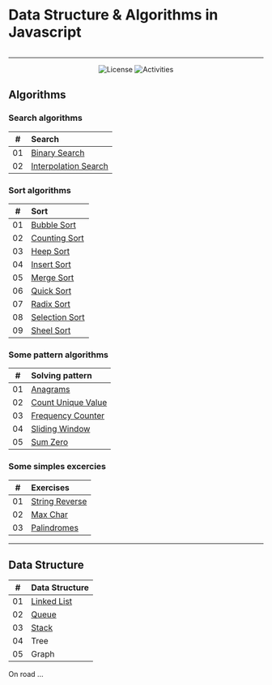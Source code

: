 # Data Structure & Algorithms in Javascript

<p align="center">
  <img src="https://i.imgur.com/qAUgBFG.png" alt="" />
</p>

---

<div align="center">
  <img src="https://img.shields.io/badge/License-MIT-yellow.svg" alt="License">
  <img src="https://img.shields.io/github/commit-activity/y/tienduy-nguyen/ds-algorithms" alt="Activities">
  
</div>

## Algorithms

### Search algorithms

|  #  | Search                                                                                                                     |
| :-: | :------------------------------------------------------------------------------------------------------------------------- |
| 01  | [Binary Search](https://github.com/tienduy-nguyen/ds-algorithms/tree/master/algorithms/search/binary-search)               |
| 02  | [Interpolation Search](https://github.com/tienduy-nguyen/ds-algorithms/tree/master/algorithms/search/interpolation-search) |

### Sort algorithms

|  #  | Sort                                                                                                         |
| :-: | :----------------------------------------------------------------------------------------------------------- |
| 01  | [Bubble Sort](https://github.com/tienduy-nguyen/ds-algorithms/tree/master/algorithms/sort/bubble-sort)       |
| 02  | [Counting Sort](https://github.com/tienduy-nguyen/ds-algorithms/tree/master/algorithms/sort/counting-sort)   |
| 03  | [Heep Sort](https://github.com/tienduy-nguyen/ds-algorithms/tree/master/algorithms/sort/heep-sort/src)       |
| 04  | [Insert Sort](https://github.com/tienduy-nguyen/ds-algorithms/tree/master/algorithms/sort/insert-sort)       |
| 05  | [Merge Sort](https://github.com/tienduy-nguyen/ds-algorithms/tree/master/algorithms/sort/merge-sort)         |
| 06  | [Quick Sort](https://github.com/tienduy-nguyen/ds-algorithms/tree/master/algorithms/sort/quick-sort)         |
| 07  | [Radix Sort](https://github.com/tienduy-nguyen/ds-algorithms/tree/master/algorithms/sort/radix-sort/src)     |
| 08  | [Selection Sort](https://github.com/tienduy-nguyen/ds-algorithms/tree/master/algorithms/sort/selection-sort) |
| 09  | [Sheel Sort](https://github.com/tienduy-nguyen/ds-algorithms/tree/master/algorithms/sort/shell-sort)         |

### Some pattern algorithms

|  #  | Solving pattern                                                                                                                  |
| :-: | :------------------------------------------------------------------------------------------------------------------------------- |
| 01  | [Anagrams](https://github.com/tienduy-nguyen/ds-algorithms/blob/master/algorithms/solving-pattern/anagrams.js)                   |
| 02  | [Count Unique Value](https://github.com/tienduy-nguyen/ds-algorithms/blob/master/algorithms/solving-pattern/countUniqueValue.js) |
| 03  | [Frequency Counter](https://github.com/tienduy-nguyen/ds-algorithms/blob/master/algorithms/solving-pattern/frequencyCounter.js)  |
| 04  | [Sliding Window](https://github.com/tienduy-nguyen/ds-algorithms/blob/master/algorithms/solving-pattern/slidingWindow.js)        |
| 05  | [Sum Zero](https://github.com/tienduy-nguyen/ds-algorithms/blob/master/algorithms/solving-pattern/sumZero.js)                    |

### Some simples excercies

|  #  | Exercises                                                                                                        |
| :-: | :--------------------------------------------------------------------------------------------------------------- |
| 01  | [String Reverse](https://github.com/tienduy-nguyen/ds-algorithms/tree/master/algorithms/exercises/stringReverse) |
| 02  | [Max Char](https://github.com/tienduy-nguyen/ds-algorithms/tree/master/algorithms/exercises/maxChar)             |
| 03  | [Palindromes](https://github.com/tienduy-nguyen/ds-algorithms/tree/master/algorithms/exercises/palindromes)      |

---

## Data Structure

|  #  | Data Structure                                                                                        |
| :-: | :---------------------------------------------------------------------------------------------------- |
| 01  | [Linked List](https://github.com/tienduy-nguyen/ds-algorithms/tree/master/data-structure/linked-list) |
| 02  | [Queue](https://github.com/tienduy-nguyen/ds-algorithms/tree/master/data-structure/queue)             |
| 03  | [Stack](https://github.com/tienduy-nguyen/ds-algorithms/tree/master/data-structure/stack)             |
| 04  | Tree                                                                                                  |
| 05  | Graph                                                                                                 |

On road ...
